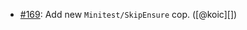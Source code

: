 * [#169](https://github.com/rubocop/rubocop-minitest/issues/169): Add new `Minitest/SkipEnsure` cop. ([@koic][])
